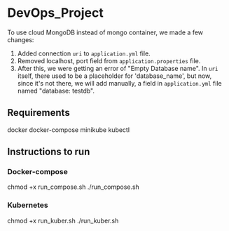 # DevOps_Project

To use cloud MongoDB instead of mongo container, we made a few changes:

1) Added connection `uri` to `application.yml` file.
2) Removed localhost, port field from `application.properties` file.
3) After this, we were getting an error of "Empty Database name". In `uri` itself, there used to be a placeholder for 'database_name', but now, since it's not there, we will add manually, a field in `application.yml` file named "database: testdb".

## Requirements
docker
docker-compose
minikube
kubectl

## Instructions to run

### Docker-compose

chmod +x run_compose.sh 
./run_compose.sh

### Kubernetes

chmod +x run_kuber.sh
./run_kuber.sh

